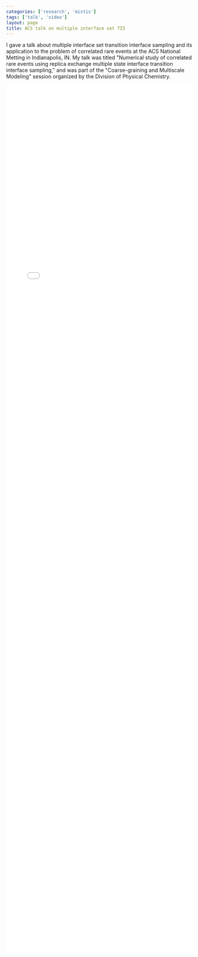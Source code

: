 ```yaml
---
categories: ['research', 'mistis']
tags: ['talk', 'video']
layout: page
title: ACS talk on multiple interface set TIS
---
```


I gave a talk about multiple interface set transition interface sampling and
its application to the problem of correlated rare events at the ACS National
Metting in Indianapolis, IN. My talk was titled "Numerical study of
correlated rare events using replica exchange multiple state interface
transition interface sampling," and was part of the "Coarse-graining and
Multiscale Modeling" session organized by the Division of Physical
Chemistry.

<div class="videoWrapper">
<iframe width='100%' height='60%' src='//player.vimeo.com/video/81197769'
        frameborder='0' allowfullscreen></iframe>
</div>
